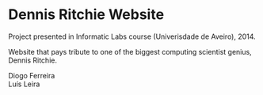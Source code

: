 # Dennis Ritchie Website

Project presented in Informatic Labs course (Univerisdade de Aveiro), 2014.

Website that pays tribute to one of the biggest computing scientist genius, Dennis Ritchie.

Diogo Ferreira  
Luís Leira
